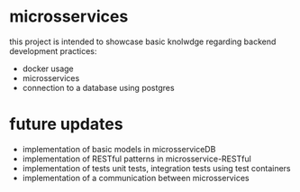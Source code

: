 # microsservices

this project is intended to showcase basic knolwdge regarding backend development practices:

- docker usage
- microsservices
- connection to a database using postgres

# future updates

- implementation of basic models in microsserviceDB
- implementation of RESTful patterns in microsservice-RESTful
- implementation of tests unit tests, integration tests using test containers
- implementation of a communication between microsservices

